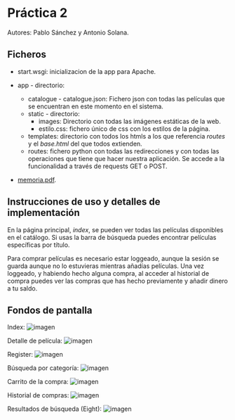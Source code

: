 # Práctica 2

Autores: Pablo Sánchez y Antonio Solana.

## Ficheros

* start.wsgi: inicializacion de la app para Apache.

* app - directorio:
   * catalogue - catalogue.json: Fichero json con todas las películas que se encuentran en este momento en el sistema.
   * static - directorio:
      * images: Directorio con todas las imágenes estáticas de la web.
      * estilo.css: fichero único de css con los estilos de la página.
   * templates: directorio con todos los htmls a los que referencia *routes* y el *base.html* del que todos extienden.
   * routes: fichero python con todas las redirecciones y con todas las operaciones que tiene que hacer nuestra aplicación. Se accede a la funcionalidad a través de requests GET o POST.
* [memoria.pdf](#).

## Instrucciones de uso y detalles de implementación

   En la página principal, *index*, se pueden ver todas las películas disponibles en el catálogo. Si usas la barra de búsqueda puedes encontrar películas específicas por título.

   Para comprar películas es necesario estar loggeado, aunque la sesión se guarda aunque no lo estuvieras mientras añadías películas. Una vez loggeado, y habiendo hecho alguna compra, al acceder al historial de compra puedes ver las compras que has hecho previamente y añadir dinero a tu saldo.

## Fondos de pantalla

Index:
![imagen](app/doc-img/Screenshot_from_2019-10-30_21-41-06.png)

Detalle de película:
![imagen](app/doc-img/Screenshot_from_2019-10-30_21-41-12.png)

Register:
![imagen](app/doc-img/Screenshot_from_2019-10-30_21-41-48.png)

Búsqueda por categoría:
![imagen](app/doc-img/Screenshot_from_2019-10-30_21-43-50.png)

Carrito de la compra:
![imagen](app/doc-img/Screenshot_from_2019-10-30_21-43-39.png)

Historial de compras:
![imagen](app/doc-img/Screenshot_from_2019-10-30_21-43-25.png)

Resultados de búsqueda (Eight):
![imagen](app/doc-img/Screenshot_from_2019-10-30_21-42-31.png)